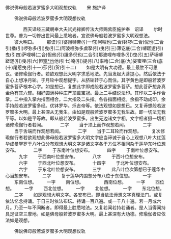   佛说佛母般若波罗蜜多大明观想仪轨
　　宋 施护译




　　佛说佛母般若波罗蜜多大明观想仪轨

　　　　西天译经三藏朝奉大夫试光禄卿传法大师赐紫臣施护奉　诏译
　　尔时世尊。普为一切修出世间最上悉地者。宣说佛母般若波罗蜜多大明观想法。
　　彼大明曰。
　　那谟(引)婆誐嚩帝(引一句)阿哩也(二合)钵啰(二合)倪也(二合引)播(引)啰弥多(引)曳(引二)阿波哩弥多虞拏(引)曳(引三)薄讫底(二合)嚩蹉逻(引)曳(引四)萨哩嚩(二合)怛他(引)誐多倪也(二合引)那波哩布哩多(引)曳(引五)萨埵嚩蹉逻(引)曳(引六)怛[寧*也](切身)他(引七)唵(引)提(引八)率噜(二合)底(九)娑蜜哩(三合)底(十)尾惹曳(引十一)莎(引)贺(引十二)
　　如是大明有大功德。最上最胜不可思议。诸修瑜伽行者。若欲观想此大明字求悉地法。先当发起大菩提心。然后依法于自心上想净月轮。于月轮中观想提字。从脐轮转于心而住。其字黄色是即般若波罗蜜多菩萨根本心字。如是想已。复想此字即成般若波罗蜜多菩萨。想此菩萨想身真金色有其六臂。相好圆满种种庄严顶戴宝冠。最上二手结说法印。其印以二手作合掌。二中指入掌内指面相合。二大指及二头指。各各指面相捻。余指不动成印。余手持般若波罗蜜多经。优钵罗华。烁吉帝等。依法观想如是想已。又复谛想般若波罗蜜多大明。最上甚深从无我生。由如是观般若波罗蜜多无我生故。即一切法无我平等。以如是平等故。即从般若波罗蜜多。出生无边诸文字相。文字相者摄一切相诸修瑜伽行者若闻。
　　　二字
　　当于顶上而作观想若闻。
　　　二字
　　当于舌端而作观想若闻。
　　　二字
　　当于二耳轮而作观想。
　　复次修瑜伽行者若欲观想此佛母般若波罗蜜多大明文字应当谛诚于自心上观想八叶大红莲华成曼拏罗于八叶位分布观想大明文字是诸文字各于方位不相间杂于莲华东叶位想安布。
　　　二字
　　于东南叶位想安布。
　　　四字
　　于南叶位想安布。
　　　九字
　　于西南叶位想安布。
　　　八字
　　于西叶位想安布。
　　　六字
　　于西北叶位想安布。
　　　十四字
　　于北叶位想安布。
　　　六字
　　于东北叶位想安布。
　　　三字
　　此八叶位次第想已于莲华中心当想安布。
　　二字
　　复于莲华内围想分布八位于东位想。
　　一字
　　东南位想。
　　一字
　　南位想。
　　
　　西南位想。
　　一字
　　西位想。
　　一字
　　西北位想。
　　一字
　　北位想。
　　一字
　　东北位想。
　　二字
　　如是观想大明文字。各安布已。即当依法谛想文字真理法门。或复依法忆念持诵。于日三时依法布坛。持诵一百八遍。或一千八十遍。若一月或六月。乃至一年不间断者。即得最上胜悉地法。又复若闻若持若诵者。是人当得闻持具足证空三摩地。如是佛母般若波罗蜜多大明。最上甚深有大功德。修瑜伽者应依法如是观想。

　　佛说佛母般若波罗蜜多大明观想仪轨


